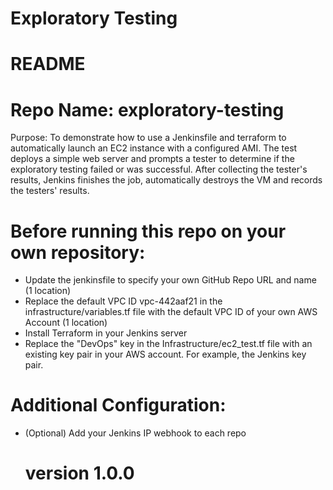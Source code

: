 # Exploratory Testing
<H1>README</H1>
<H1>Repo Name: exploratory-testing</H1>
<P>Purpose: To demonstrate how to use a Jenkinsfile and terraform to automatically launch an EC2 instance with a configured AMI. The test deploys a simple web server and prompts a tester to determine if the exploratory testing failed or was successful. After collecting the tester's results, Jenkins finishes the job, automatically destroys the VM and records the testers' results.
</P>

<H1>Before running this repo on your own repository:</H1>

<UL>
<LI>Update the jenkinsfile to specify your own GitHub Repo URL and name (1 location)
<LI>Replace the default VPC ID vpc-442aaf21 in the infrastructure/variables.tf file with the default VPC ID of your own AWS Account (1 location)
<LI>Install Terraform in your Jenkins server
<LI>Replace the "DevOps" key in the Infrastructure/ec2_test.tf file with an existing key pair in your AWS account. For example, the Jenkins key pair. 
</UL>
  
<H1>Additional Configuration:</H1>

<UL>
<LI> (Optional) Add your Jenkins IP webhook to each repo

<H1>version 1.0.0 </H1>
